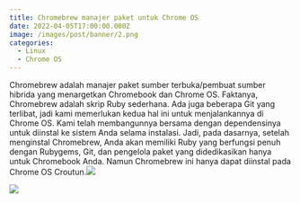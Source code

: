 ```yaml
---
title: Chromebrew manajer paket untuk Chrome OS
date: 2022-04-05T17:00:00.000Z
image: /images/post/banner/2.png
categories:
  - Linux
  - Chrome OS
---
```


Chromebrew adalah manajer paket sumber terbuka/pembuat sumber hibrida yang menargetkan Chromebook dan Chrome OS. Faktanya, Chromebrew adalah skrip Ruby sederhana. Ada juga beberapa Git yang terlibat, jadi kami memerlukan kedua hal ini untuk menjalankannya di Chrome OS. Kami telah membangunnya bersama dengan dependensinya untuk diinstal ke sistem Anda selama instalasi. Jadi, pada dasarnya, setelah menginstal Chromebrew, Anda akan memiliki Ruby yang berfungsi penuh dengan Rubygems, Git, dan pengelola paket yang didedikasikan hanya untuk Chromebook Anda. Namun Chromebrew ini hanya dapat diinstal pada Chrome OS Croutun.![](/images/post/278032290_1992674404252399_532920955476447321_n.jpg)

![](/images/post/278026544_1992674340919072_564315573315072637_n.jpg)
